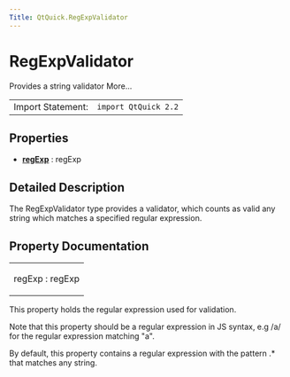 ```yaml
---
Title: QtQuick.RegExpValidator
---
```

        
RegExpValidator
===============

<span class="subtitle"></span>
Provides a string validator More...

|                   |                      |
|-------------------|----------------------|
| Import Statement: | `import QtQuick 2.2` |

<span id="properties"></span>
Properties
----------

-   ****[regExp](#regExp-prop)**** : regExp

<span id="details"></span>
Detailed Description
--------------------

The RegExpValidator type provides a validator, which counts as valid any string which matches a specified regular expression.

Property Documentation
----------------------

<table>
<colgroup>
<col width="100%" />
</colgroup>
<tbody>
<tr class="odd">
<td><p><span id="regExp-prop"></span><span class="name">regExp</span> : <span class="type">regExp</span></p></td>
</tr>
</tbody>
</table>

This property holds the regular expression used for validation.

Note that this property should be a regular expression in JS syntax, e.g /a/ for the regular expression matching "a".

By default, this property contains a regular expression with the pattern .\* that matches any string.

